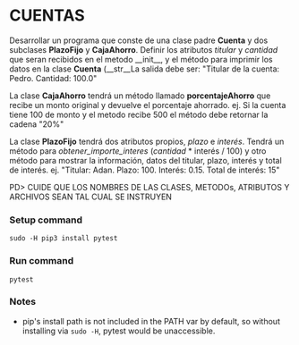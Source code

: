 # CUENTAS
Desarrollar un programa que conste de una clase padre **Cuenta** y dos subclases **PlazoFijo** y **CajaAhorro**.
Definir los atributos *titular* y *cantidad* que seran recibidos en el metodo \_\_init\_\_, y el método para imprimir los datos en la clase **Cuenta** (\_\_str\_\_La salida debe ser: "Titular de la cuenta: Pedro. Cantidad: 100.0"

La clase **CajaAhorro** tendrá un método llamado **porcentajeAhorro** que recibe un monto original y devuelve el porcentaje ahorrado. ej. Si la cuenta tiene 100 de monto y el metodo recibe 500 el método debe retornar la cadena "20%"

La clase **PlazoFijo** tendrá dos atributos propios, *plazo* e *interés*. Tendrá un método para *obtener_importe_interes* (*cantidad* * interés / 100)
y otro método para mostrar la información, datos del titular, plazo, interés y total de interés. ej. "Titular: Adan. Plazo: 100. Interés: 0.15. Total de interés: 15"

PD> CUIDE QUE LOS NOMBRES DE LAS CLASES, METODOs, ATRIBUTOS Y ARCHIVOS SEAN TAL CUAL SE INSTRUYEN

### Setup command
`sudo -H pip3 install pytest`

### Run command
`pytest`

### Notes
- pip's install path is not included in the PATH var by default, so without installing via `sudo -H`, pytest would be unaccessible.
